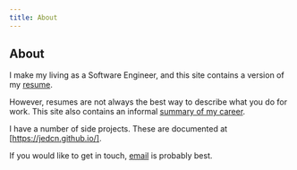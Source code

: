 ```yaml
---
title: About
---
```


## About

I make my living as a Software Engineer, and this site contains a
version of my [resume].

[resume]: /resume/

However, resumes are not always the best way to describe what you do
for work. This site also contains an informal
[summary of my career][career].

[career]: /career/

I have a number of side projects. These are documented at
[https://jedcn.github.io/].

[https://jedcn.github.io/]: https://jedcn.github.io/

If you would like to get in touch, [email][hi-jedcn-com] is probably
best.

[hi-jedcn-com]: mailto:hi@jedcn.com
